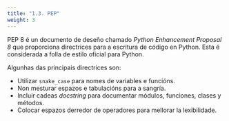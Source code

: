 ```yaml
---
title: "1.3. PEP"
weight: 3
---
```


PEP 8 é un documento de deseño chamado *Python Enhancement Proposal 8* que proporciona directrices para a escritura de código en Python. Esta é considerada a folla de estilo oficial para Python.

Algunhas das principais directrices son:

- Utilizar `snake_case` para nomes de variables e funcións.
- Non mesturar espazos e tabulacións para a sangría.
- Incluír cadeas *docstring* para documentar módulos, funciones, clases y métodos.
- Colocar espazos derredor de operadores para mellorar la lexibilidade.